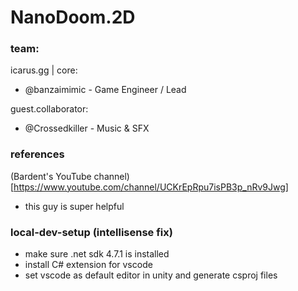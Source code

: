 # NanoDoom.2D

### team:

icarus.gg | core: 
- @banzaimimic - Game Engineer / Lead

guest.collaborator:
- @Crossedkiller - Music & SFX

### references
(Bardent's YouTube channel)[https://www.youtube.com/channel/UCKrEpRpu7isPB3p_nRv9Jwg]
- this guy is super helpful

### local-dev-setup (intellisense fix)
- make sure .net sdk 4.7.1 is installed
- install C# extension for vscode
- set vscode as default editor in unity and generate csproj files